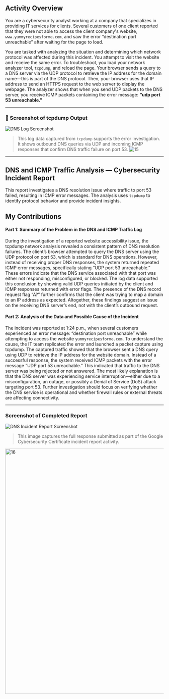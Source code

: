 ## Activity Overview

You are a cybersecurity analyst working at a company that specializes in providing IT services for clients. Several customers of one client reported that they were not able to access the client company's website, `www.yummyrecipesforme.com`, and saw the error “destination port unreachable” after waiting for the page to load.

You are tasked with analyzing the situation and determining which network protocol was affected during this incident. You attempt to visit the website and receive the same error. To troubleshoot, you load your network analyzer tool, `tcpdump`, and reload the page. Your browser sends a query to a DNS server via the UDP protocol to retrieve the IP address for the domain name—this is part of the DNS protocol. Then, your browser uses that IP address to send an HTTPS request to the web server to display the webpage. The analyzer shows that when you send UDP packets to the DNS server, you receive ICMP packets containing the error message: **“udp port 53 unreachable.”**

---

### 📸 Screenshot of tcpdump Output  
![DNS Log Screenshot](screenshots/dns-tcpdump-log.png)  
> This log data captured from `tcpdump` supports the error investigation. It shows outbound DNS queries via UDP and incoming ICMP responses that confirm DNS traffic failure on port 53.
![15](https://github.com/user-attachments/assets/5774eb91-1463-4934-9dbf-1287a3c5d0c8)

---

## DNS and ICMP Traffic Analysis — Cybersecurity Incident Report

This report investigates a DNS resolution issue where traffic to port 53 failed, resulting in ICMP error messages. The analysis uses `tcpdump` to identify protocol behavior and provide incident insights.

## My Contributions

#### Part 1: Summary of the Problem in the DNS and ICMP Traffic Log

During the investigation of a reported website accessibility issue, the tcpdump network analysis revealed a consistent pattern of DNS resolution failures. The client’s browser attempted to query the DNS server using the UDP protocol on port 53, which is standard for DNS operations. However, instead of receiving proper DNS responses, the system returned repeated ICMP error messages, specifically stating “UDP port 53 unreachable.” These errors indicate that the DNS service associated with that port was either not responding, misconfigured, or blocked. The log data supported this conclusion by showing valid UDP queries initiated by the client and ICMP responses returned with error flags. The presence of the DNS record request flag “A?” further confirms that the client was trying to map a domain to an IP address as expected. Altogether, these findings suggest an issue on the receiving DNS server’s end, not with the client’s outbound request.



#### Part 2: Analysis of the Data and Possible Cause of the Incident

The incident was reported at 1:24 p.m., when several customers experienced an error message: “destination port unreachable” while attempting to access the website `yummyrecipesforme.com`. To understand the cause, the IT team replicated the error and launched a packet capture using tcpdump. The captured traffic showed that the browser sent a DNS query using UDP to retrieve the IP address for the website domain. Instead of a successful response, the system received ICMP packets with the error message “UDP port 53 unreachable.” This indicated that traffic to the DNS server was being rejected or not answered. The most likely explanation is that the DNS server was experiencing service interruption—either due to a misconfiguration, an outage, or possibly a Denial of Service (DoS) attack targeting port 53. Further investigation should focus on verifying whether the DNS service is operational and whether firewall rules or external threats are affecting connectivity.

---

### Screenshot of Completed Report  
![DNS Incident Report Screenshot](screenshots/dns-icmp-report.png)  
> This image captures the full response submitted as part of the Google Cybersecurity Certificate incident report activity.
<img width="584" height="777" alt="16" src="https://github.com/user-attachments/assets/acf239a3-32a1-4f85-85cd-906750f25e97" />

